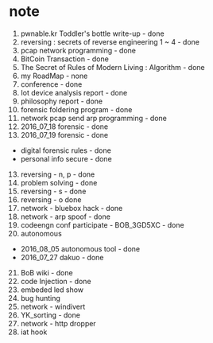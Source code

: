 # note

1. pwnable.kr Toddler's bottle write-up - done
2. reversing : secrets of reverse engineering 1 ~ 4 - done
2. pcap network programming - done
3. BitCoin Transaction - done
4. The Secret of Rules of Modern Living : Algorithm - done
5. my RoadMap - none
6. conference - done
7. Iot device analysis report - done
8. philosophy report - done
9. forensic foldering program - done
10. network pcap send arp programming - done
11. 2016_07_18 forensic - done
12. 2016_07_19 forensic - done
  - digital forensic rules - done
  - personal info secure - done
13. reversing - n, p - done
14. problem solving - done
15. reversing - s - done
16. reversing - o done
17. network - bluebox hack - done
18. network - arp spoof - done
19. codeengn conf participate - BOB_3GD5XC - done
20. autonomous
  - 2016_08_05 autonomous tool - done
  - 2016_07_27 dakuo - done
21. BoB wiki - done
22. code Injection - done
23. embeded led show
24. bug hunting
25. network - windivert
26. YK_sorting - done
27. network - http dropper
28. iat hook
